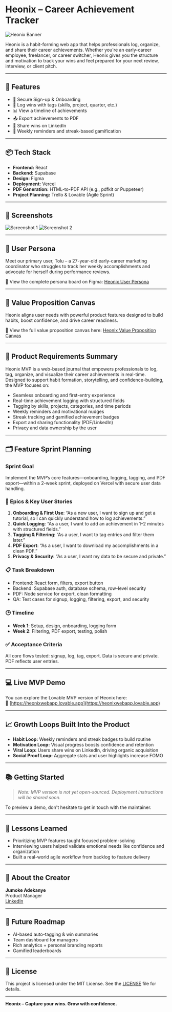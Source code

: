 # Heonix – Career Achievement Tracker

![Heonix Banner](https://drive.google.com/uc?id=1urX30H5Jd7CniGO8Eud3dQKq8tpbav8h)

Heonix is a habit-forming web app that helps professionals log, organize, and share their career achievements. Whether you're an early-career employee, freelancer, or career switcher, Heonix gives you the structure and motivation to track your wins and feel prepared for your next review, interview, or client pitch.

---

## 🚀 Features

- 🔐 Secure Sign-up & Onboarding
- 📝 Log wins with tags (skills, project, quarter, etc.)
- 📊 View a timeline of achievements
- 📤 Export achievements to PDF
- 🔁 Share wins on LinkedIn
- 🎯 Weekly reminders and streak-based gamification

---

## 📦 Tech Stack

- **Frontend:** React
- **Backend:** Supabase
- **Design:** Figma
- **Deployment:** Vercel
- **PDF Generation:** HTML-to-PDF API (e.g., pdfkit or Puppeteer)
- **Project Planning:** Trello & Lovable (Agile Sprint)

---

## 📸 Screenshots

![Screenshot 1](https://drive.google.com/uc?id=1PD4opPpce8SFZkkia6Iaj3BeNgx6E9X7)
![Screenshot 2](https://drive.google.com/uc?id=10kIFmQ3c7FzBs-1McEKKZNbSZz3tHAYl)

---

## 🎯 User Persona

Meet our primary user, Tolu – a 27-year-old early-career marketing coordinator who struggles to track her weekly accomplishments and advocate for herself during performance reviews. 

📎 View the complete persona board on Figma: [Heonix User Persona](https://www.figma.com/board/R8Wt0IdBA0gfgxcKKjRbTy/Heonix-User-Persona?node-id=0-1&t=XL7SIx0ab6WBlDgz-0)

---

## 🧩 Value Proposition Canvas

Heonix aligns user needs with powerful product features designed to build habits, boost confidence, and drive career readiness.

📎 View the full value proposition canvas here: [Heonix Value Proposition Canvas](https://www.figma.com/board/O4BOUR22P4FbFN17j0x3wE/Heonix--Value-Proposition-Canvas?node-id=0-1&t=0mL47sxklQUNlUKS-0)

---

## 🧪 Product Requirements Summary

Heonix MVP is a web-based journal that empowers professionals to log, tag, organize, and visualize their career achievements in real-time. Designed to support habit formation, storytelling, and confidence-building, the MVP focuses on:

- Seamless onboarding and first-entry experience
- Real-time achievement logging with structured fields
- Tagging by skills, projects, categories, and time periods
- Weekly reminders and motivational nudges
- Streak tracking and gamified achievement badges
- Export and sharing functionality (PDF/LinkedIn)
- Privacy and data ownership by the user

---

## 🗂️ Feature Sprint Planning

### Sprint Goal
Implement the MVP’s core features—onboarding, logging, tagging, and PDF export—within a 2-week sprint, deployed on Vercel with secure user data handling.

### 🧱 Epics & Key User Stories

1. **Onboarding & First Use**: “As a new user, I want to sign up and get a tutorial, so I can quickly understand how to log achievements.”
2. **Quick Logging**: “As a user, I want to add an achievement in 1–2 minutes with structured fields.”
3. **Tagging & Filtering**: “As a user, I want to tag entries and filter them later.”
4. **PDF Export**: “As a user, I want to download my accomplishments in a clean PDF.”
5. **Privacy & Security**: “As a user, I want my data to be secure and private.”

### 📋 Task Breakdown 
- Frontend: React form, filters, export button
- Backend: Supabase auth, database schema, row-level security
- PDF: Node service for export, clean formatting
- QA: Test cases for signup, logging, filtering, export, and security

### 🕒 Timeline
- **Week 1**: Setup, design, onboarding, logging form
- **Week 2**: Filtering, PDF export, testing, polish

### ✅ Acceptance Criteria
All core flows tested: signup, log, tag, export. Data is secure and private. PDF reflects user entries.

---

## 💻 Live MVP Demo

You can explore the Lovable MVP version of Heonix here:  
🔗 [https://heonixwebapp.lovable.app](https://heonixwebapp.lovable.app)

---

## 📈 Growth Loops Built Into the Product

- **Habit Loop:** Weekly reminders and streak badges to build routine
- **Motivation Loop:** Visual progress boosts confidence and retention
- **Viral Loop:** Users share wins on LinkedIn, driving organic acquisition
- **Social Proof Loop:** Aggregate stats and user highlights increase FOMO

---

## 📚 Getting Started

> *Note: MVP version is not yet open-sourced. Deployment instructions will be shared soon.*

To preview a demo, don't hesitate to get in touch with the maintainer.

---

## 🧠 Lessons Learned

- Prioritizing MVP features taught focused problem-solving
- Interviewing users helped validate emotional needs like confidence and organization
- Built a real-world agile workflow from backlog to feature delivery

---

## 🙋 About the Creator

**Jumoke Adekanye**  
Product Manager  
[LinkedIn](https://www.linkedin.com/in/jumokeadekanye/)

---

## 📌 Future Roadmap

- AI-based auto-tagging & win summaries
- Team dashboard for managers
- Rich analytics + personal branding reports
- Gamified leaderboards

---

## 📃 License

This project is licensed under the MIT License. See the [LICENSE](LICENSE) file for details.

---

**Heonix – Capture your wins. Grow with confidence.**
